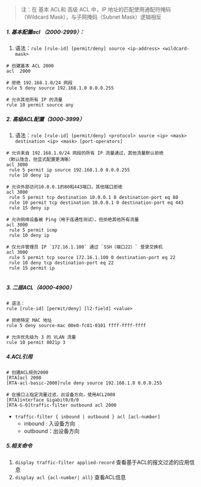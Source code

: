 >注：在 基本 ACL和 高级 ACL 中，IP 地址的匹配使用通配符掩码（Wildcard Mask），与子网掩码（Subnet Mask）逻辑相反

##### 1. 基本配置acl （2000-2999）：
1. 语法：`rule [rule-id] [permit/deny] source <ip-address> <wildcard-mask>` 

```
# 创建基本 ACL 2000
acl  2000  

# 拒绝 192.168.1.0/24 网段
rule 5 deny source 192.168.1.0 0.0.0.255  

# 允许其他所有 IP 的流量
rule 10 permit source any
```

##### 2. 高级ACL配置（3000-3999）
1. 语法：`rule [rule-id] [permit/deny] <protocol> source <ip> <mask> destination <ip> <mask> [port-operators]`

```
# 允许来自 192.168.1.0/24 网段的所有 IP 流量通过，其他流量默认拒绝
（默认隐含，但显式配置更清晰）
acl 3000  
 rule 5 permit ip source 192.168.1.0 0.0.0.255   
 rule 10 deny ip        

# 允许外部访问10.0.0.1的80和443端口，其他端口拒绝
acl 3000  
 rule 5 permit tcp destination 10.0.0.1 0 destination-port eq 80  
 rule 10 permit tcp destination 10.0.0.1 0 destination-port eq 443  
 rule 15 deny ip     

# 允许网络设备被 Ping（用于连通性测试），但拒绝其他所有流量
acl 3000  
 rule 5 permit icmp   
 rule 10 deny ip    

# 仅允许管理员 IP `172.16.1.100` 通过 `SSH（端口22）` 登录交换机
acl 3000  
 rule 5 permit tcp source 172.16.1.100 0 destination-port eq 22  
 rule 10 deny tcp destination-port eq 22                         
 rule 15 permit ip     
  
```

##### 3. 二层ACL（4000-4900）
```
# 语法：
rule [rule-id] [permit/deny] [l2-field] <value>

# 拒绝特定 MAC 地址
rule 5 deny source-mac 00e0-fc01-0101 ffff-ffff-ffff  

# 允许优先级为 3 的 VLAN 流量
rule 10 permit 8021p 3                                
```

##### 4.ACL引用
```
# 创建ACL规则2000
[RTA]acl 2000
[RTA-acl-basic-2000]rule deny source 192.168.1.0 0.0.0.255

# 在接口上指定流量过滤，出设备方向，使用ACL2000
[RTA]interface Gigabit0/0/0
[RTA-G-0]traffic-filter outbound acl 2000
```
- `traffic-filter { inbound | outbound } acl [acl-number]` 
	- inbound : 入设备方向
	- outbound：出设备方向

##### 5.相关命令
1. `display traffic-filter applied-record` 查看基于ACL的报文过滤的应用信息
2. `display acl {acl-number| all}` 查看ACL信息